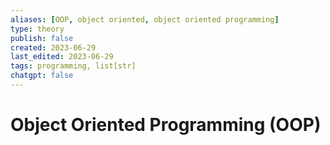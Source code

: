 ```yaml
---
aliases: [OOP, object oriented, object oriented programming]
type: theory
publish: false
created: 2023-06-29
last_edited: 2023-06-29
tags: programming, list[str]
chatgpt: false
---
```

# Object Oriented Programming (OOP)